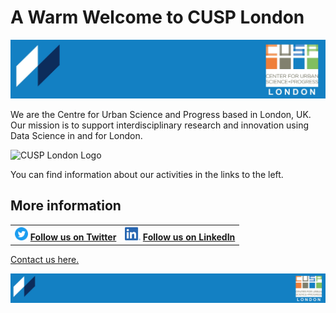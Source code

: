 # A Warm Welcome to CUSP London
![CUSP London Logo](./assets/CUSPbanner_03.jpg)

We are the Centre for Urban Science and Progress based in London, UK.
Our mission is to support interdisciplinary research and innovation using Data Science in and for London.

![CUSP London Logo](./assets/Page1-1.jpeg)

You can find information about our activities in the links to the left.

## More information

<table border="0" cellspacing="0" cellpadding="0">
  <tr>
    <th>
<a href="https://twitter.com/cusplondon?lang=en"><img src="./assets/Twitterblue.svg" alt="Twitter" style="width:21px;height:21px;"></a>
<a href="https://twitter.com/cusplondon?lang=en">Follow us on Twitter</a>
    </th>
        <th>
<a href="https://www.linkedin.com/company/centre-for-urban-science-and-progress-london-cusp-london-king-s-college-london/"><img src="./assets/LI-In-Bug.png" alt="Linked In" style="height:21px;"></a>
<a href="https://www.linkedin.com/company/centre-for-urban-science-and-progress-london-cusp-london-king-s-college-london/)">Follow us on LinkedIn</a>
       </th>
   </tr>
</table>

[Contact us here.](./YouCanJoinUs.md)

![CUSP London Logo](./assets/CUSPbanner_thin_03.png)
